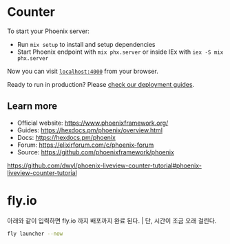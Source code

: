 # Counter

To start your Phoenix server:

  * Run `mix setup` to install and setup dependencies
  * Start Phoenix endpoint with `mix phx.server` or inside IEx with `iex -S mix phx.server`

Now you can visit [`localhost:4000`](http://localhost:4000) from your browser.

Ready to run in production? Please [check our deployment guides](https://hexdocs.pm/phoenix/deployment.html).

## Learn more

  * Official website: https://www.phoenixframework.org/
  * Guides: https://hexdocs.pm/phoenix/overview.html
  * Docs: https://hexdocs.pm/phoenix
  * Forum: https://elixirforum.com/c/phoenix-forum
  * Source: https://github.com/phoenixframework/phoenix

https://github.com/dwyl/phoenix-liveview-counter-tutorial#phoenix-liveview-counter-tutorial

# fly.io

아래와 같이 입력하면 fly.io 까지 배포까지 완료 된다.
| 단, 시간이 조금 오래 걸린다.
```bash
fly launcher --now
```
